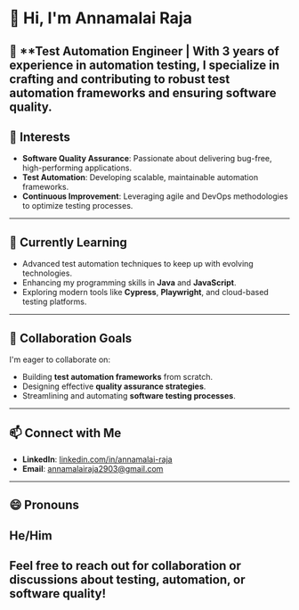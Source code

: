 # 👋 Hi, I'm Annamalai Raja  

🚀 **Test Automation Engineer | 
With 3 years of experience in automation testing, I specialize in crafting and contributing to  robust test automation frameworks and ensuring software quality.  
---
## 👀 Interests  
- **Software Quality Assurance**: Passionate about delivering bug-free, high-performing applications.  
- **Test Automation**: Developing scalable, maintainable automation frameworks.  
- **Continuous Improvement**: Leveraging agile and DevOps methodologies to optimize testing processes.  
---
## 🌱 Currently Learning  
- Advanced test automation techniques to keep up with evolving technologies.  
- Enhancing my programming skills in **Java** and **JavaScript**.  
- Exploring modern tools like **Cypress**, **Playwright**, and cloud-based testing platforms.  
---
## 💞️ Collaboration Goals  
I'm eager to collaborate on:  
- Building **test automation frameworks** from scratch.  
- Designing effective **quality assurance strategies**.  
- Streamlining and automating **software testing processes**.  
---
## 📫 Connect with Me  
- **LinkedIn**: [linkedin.com/in/annamalai-raja](https://www.linkedin.com/in/annamalai-raja)  
- **Email**: [annamalairaja2903@gmail.com](mailto:annamalairaja2903@gmail.com)  
---
## 😄 Pronouns  
He/Him  
---
Feel free to reach out for collaboration or discussions about testing, automation, or software quality!  
--- 
